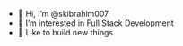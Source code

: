 - 👋 Hi, I’m @skibrahim007
- 👀 I’m interested in Full Stack Development
- 🌱 Like to build new things



<!---
skibrahim007/skibrahim007 is a ✨ special ✨ repository because its `README.md` (this file) appears on your GitHub profile.
You can click the Preview link to take a look at your changes.
--->
